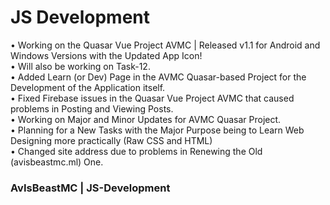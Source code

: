 <h1> JS Development </h1>
• Working on the Quasar Vue Project AVMC | Released v1.1 for Android and Windows Versions with the Updated App Icon! <br>
• Will also be working on Task-12.
<br>
• Added Learn (or Dev) Page in the AVMC Quasar-based Project for the Development of the Application itself.
<br>
• Fixed Firebase issues in the Quasar Vue Project AVMC that caused problems in Posting and Viewing Posts.
<br>
• Working on Major and Minor Updates for AVMC Quasar Project.
<br>
• Planning for a New Tasks with the Major Purpose being to Learn Web Designing more practically (Raw CSS and HTML)
<br>
• Changed site address due to problems in Renewing the Old (avisbeastmc.ml) One.
<h3>AvIsBeastMC | JS-Development</h3>